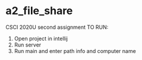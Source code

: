 # a2_file_share
CSCI 2020U second assignment
TO RUN:
1. Open project in intellij
2. Run server
3. Run main and enter path info and computer name
